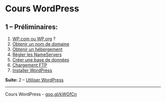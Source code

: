 # Cours WordPress

## 1 – Préliminaires:

1. [WP.com ou WP.org](01-wpCOM-ou-wpORG.md) ?
2. [Obtenir un nom de domaine](02-Nom-de-domaine.md)
3. [Obtenir un hébergement](03-Hebergement.md)
4. [Régler les NameServers](04-NameServers.md)
5. [Créer une base de données](05-Creer-la-Database.md)
6. [Chargement FTP](06-Chargement-FTP.md)
7. [Installer WordPress](07-Installer-WordPress.md)

**Suite:** 2 – [Utiliser WordPress](../02-utiliser/00-Utiliser.md)

******

Cours WordPress - [goo.gl/kWGfCn](https://github.com/ms-studio/cours-WP-fr/)